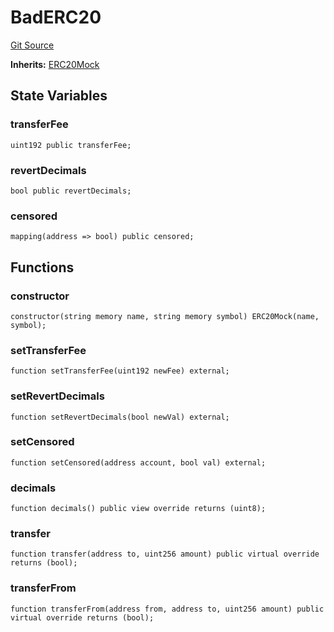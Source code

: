 # BadERC20
[Git Source](https://github.com/larrythecucumber321/protocol/blob/77d337b8595ba96d069ded321419b36a61984170/contracts/plugins/mocks/BadERC20.sol)

**Inherits:**
[ERC20Mock](/contracts/plugins/mocks/ERC20Mock.sol/contract.ERC20Mock.md)


## State Variables
### transferFee

```solidity
uint192 public transferFee;
```


### revertDecimals

```solidity
bool public revertDecimals;
```


### censored

```solidity
mapping(address => bool) public censored;
```


## Functions
### constructor


```solidity
constructor(string memory name, string memory symbol) ERC20Mock(name, symbol);
```

### setTransferFee


```solidity
function setTransferFee(uint192 newFee) external;
```

### setRevertDecimals


```solidity
function setRevertDecimals(bool newVal) external;
```

### setCensored


```solidity
function setCensored(address account, bool val) external;
```

### decimals


```solidity
function decimals() public view override returns (uint8);
```

### transfer


```solidity
function transfer(address to, uint256 amount) public virtual override returns (bool);
```

### transferFrom


```solidity
function transferFrom(address from, address to, uint256 amount) public virtual override returns (bool);
```


